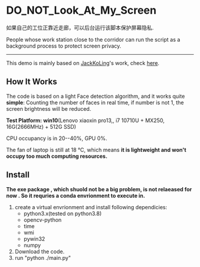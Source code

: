 # DO_NOT_Look_At_My_Screen
如果自己的工位正靠近走廊，可以后台运行该脚本保护屏幕隐私.

People whose work station close to the corridor  can run the script as a background process to protect screen privacy.

------

This demo is mainly based on [JackKoLing](https://github.com/JackKoLing)'s work, check [here](https://github.com/JackKoLing/opencv_deeplearning_practice/tree/master/practice1_face_detection).

## How It Works

The code is based on a light Face detection algorithm, and it works quite **simple**: Counting the number of faces in real time, if number is not 1, the screen brightness will be reduced.

**Test Platform:** **win10**(Lenovo xiaoxin pro13,,  i7 10710U + MX250, 16G(2666MHz) + 512G SSD)

CPU occupancy is in 20--40%, GPU 0%.  

The fan of laptop is still at 18 ℃, which means **it is lightweight and won't occupy too much computing resources.**

## Install

**The exe package , which shuold not be a big problem, is not relaeased for now . So it requries a conda envrionment to execute in.**

1. create a virtual envrionment and  install following dependicies: 
   * python3.x(tested on python3.8) 
   * opencv-python
   * time
   * wmi
   * pywin32
   * numpy
2. Download the code.
3. run "python ./main.py" 



